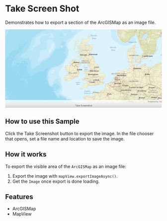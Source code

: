 <h1>Take Screen Shot</h1>

<p>Demonstrates how to export a section of the ArcGISMap as an image file.</p>

<p><img src="TakeScreenShot.PNG"/></p>

<h2>How to use this Sample</h2>

Click the Take Screenshot button to export the image. In the file chooser that opens, set a file name and location to
 save the image.

<h2>How it works</h2>

<p>To export the visible area of the <code>ArcGISMap</code> as an image file:</p>

<ol>
    <li>Export the image with <code>mapView.exportImageAsync()</code>.</li>
    <li>Get the <code>Image</code> once export is done loading.</li>
</ol>

<h2>Features</h2>

<ul>
    <li>ArcGISMap</li>
    <li>MapView</li>
</ul>

